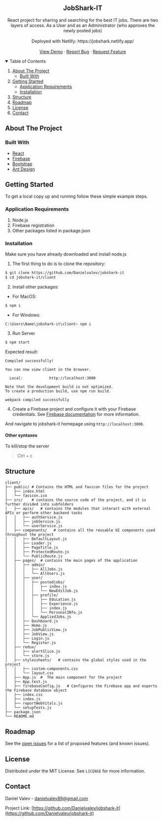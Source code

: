 <p align="center">
  <h2 align="center">JobShark-IT</h2>

  <p align="center">
    React project for sharing and searching for the best IT jobs. There are two layers of access. As a User and as an Administrator (who approves the newly posted jobs)
    <br />
    <br />
    Deployed with Netlify: https://jobshark.netlify.app/
    <br />
    <br />
    <a href="https://jobshark.netlify.app/">View Demo</a>
    ·
    <a href="https://github.com/Danielvalev/jobshark-it/issues">Report Bug</a>
    ·
    <a href="https://github.com/Danielvalev/jobshark-it/issues">Request Feature</a>
  </p>
</p>



<!-- TABLE OF CONTENTS -->
<details open="open">
  <summary>Table of Contents</summary>
  <ol>
    <li>
      <a href="#about-the-project">About The Project</a>
      <ul>
        <li><a href="#built-with">Built With</a></li>
      </ul>
    </li>
    <li>
      <a href="#getting-started">Getting Started</a>
      <ul>
        <li><a href="#application-requirements">Application Requirements</a></li>
        <li><a href="#installation">Installation</a></li>
      </ul>
    </li>
    <li><a href="#structure">Structure</a></li>
    <li><a href="#roadmap">Roadmap</a></li>
    <li><a href="#license">License</a></li>
    <li><a href="#contact">Contact</a></li>
  </ol>
</details>



<!-- ABOUT THE PROJECT -->
## About The Project

### Built With

* [React](https://react.dev/)
* [Firebase](https://firebase.google.com/)
* [Bootstrap](https://getbootstrap.com)
* [Ant Design](https://ant.design/)

<!-- GETTING STARTED -->
## Getting Started

To get a local copy up and running follow these simple example steps.

### Application Requirements

1. Node.js
2. Firebase registration
3. Other packages listed in package.json

### Installation
Make sure you have already downloaded and install node.js

1. The first thing to do is to clone the repository:
 ```sh
$ git clone https://github.com/Danielvalev/jobshark-it
$ cd jobshark-it/client
`````````````

2. Install other packages:
- For MacOS: 
 ```sh
$ npm i
`````````````

- For Windows:
 ```sh
C:\Users\Name\jobshark-it\client> npm i
`````````````

3. Run Server
```sh
$ npm start
```

Expected result:

```
Compiled successfully!

You can now view client in the browser.

  Local:            http://localhost:3000           

Note that the development build is not optimized.
To create a production build, use npm run build. 

webpack compiled successfully
```

4. Create a Firebase project and configure it with your Firebase credentials. See [Firebase documentation](https://firebase.google.com/docs/web/setup) for more information.

And navigate to jobshark-it homepage using `http://localhost:3000`.

#### Other syntaxes
To kill/stop the server 
> Ctrl + c

<!-- Structure -->
## Structure

```
client/
├── public/ # Contains the HTML and favicon files for the project
│   ├── index.html
│   └── favicon.ico
├── src/    # contains the source code of the project, and it is further divided into subfolders
│   ├── apis/   # contains the modules that interact with external APIs or perform other backend tasks
│   │   ├── authService.js
│   │   ├── jobService.js
│   │   └── userService.js
│   ├── components/   # contains all the reusable UI components used throughout the project
│   │   ├── DefaultLayout.js
│   │   ├── Loader.js
│   │   ├── PageTitle.js
│   │   ├── ProtectedRoute.js
│   │   └── PublicRoute.js
│   ├── pages/  # contains the main pages of the application
│   │   ├── admin/
│   │   │   ├── AllJobs.js
│   │   │   └── AllUsers.js
│   │   ├── user/
│   │   │   ├── postedjobs/
│   │   │   │   ├── index.js
│   │   │   │   └── NewEditJob.js
│   │   │   ├── profile/
│   │   │   │   ├── Education.js
│   │   │   │   ├── Experience.js
│   │   │   │   ├── index.js
│   │   │   │   └── PersonalINfo.js
│   │   │   └── AppliedJobs.js
│   │   ├── Dashboard.js
│   │   ├── Home.js
│   │   ├── JobPublicView.js
│   │   ├── JobView.js
│   │   ├── Login.js
│   │   └── Register.js
│   ├── redux/
│   │   ├── alertSlice.js
│   │   └── store.js
│   ├── stylessheets/   # contains the global styles used in the project
│   │   ├── custom-components.css
│   │   └── layout.css
│   ├── App.js  #  The main component for the project
│   ├── App.test.js
│   ├── firebaseConfig.js   # Configures the Firebase app and exports the Firebase database object
│   ├── index.css
│   ├── index.js
│   ├── reportWebVitals.js
│   └── setupTests.js
├── package.json
└── README.md
```

<!-- ROADMAP -->
## Roadmap

See the [open issues](https://github.com/Danielvalev/jobshark-it/issues) for a list of proposed features (and known issues).


<!-- LICENSE -->
## License

Distributed under the MIT License. See `LICENSE` for more information.



<!-- CONTACT -->
## Contact

Daniel Valev - danielvalev89@gmail.com

Project Link: [https://github.com/Danielvalev/jobshark-it](https://github.com/Danielvalev/jobshark-it)
